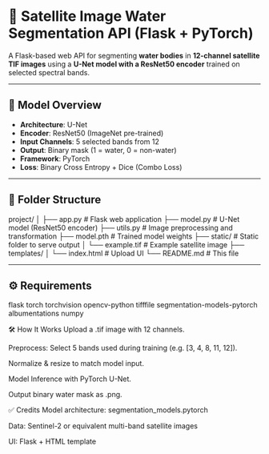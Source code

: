 # 🌊 Satellite Image Water Segmentation API (Flask + PyTorch)

A Flask-based web API for segmenting **water bodies** in **12-channel satellite TIF images** using a **U-Net model with a ResNet50 encoder** trained on selected spectral bands.

---

## 🧠 Model Overview

- **Architecture**: U-Net  
- **Encoder**: ResNet50 (ImageNet pre-trained)  
- **Input Channels**: 5 selected bands from 12  
- **Output**: Binary mask (1 = water, 0 = non-water)  
- **Framework**: PyTorch  
- **Loss**: Binary Cross Entropy + Dice (Combo Loss)  

---

## 🧾 Folder Structure

project/
│
├── app.py # Flask web application
├── model.py # U-Net model (ResNet50 encoder)
├── utils.py # Image preprocessing and transformation
├── model.pth # Trained model weights
├── static/ # Static folder to serve output
│ └── example.tif # Example satellite image
├── templates/
│ └── index.html # Upload UI
└── README.md # This file


---
## ⚙️ Requirements
flask
torch
torchvision
opencv-python
tifffile
segmentation-models-pytorch
albumentations
numpy

🛠️ How It Works
Upload a .tif image with 12 channels.

Preprocess: Select 5 bands used during training (e.g. [3, 4, 8, 11, 12]).

Normalize & resize to match model input.

Model Inference with PyTorch U-Net.

Output binary water mask as .png.

✅ Credits
Model architecture: segmentation_models.pytorch

Data: Sentinel-2 or equivalent multi-band satellite images

UI: Flask + HTML template



